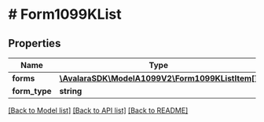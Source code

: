 # # Form1099KList

## Properties

Name | Type | Description | Notes
------------ | ------------- | ------------- | -------------
**forms** | [**\AvalaraSDK\ModelA1099V2\Form1099KListItem[]**](Form1099KListItem.md) |  | [optional]
**form_type** | **string** |  | [optional]

[[Back to Model list]](../../../README.md#models) [[Back to API list]](../../../README.md#endpoints) [[Back to README]](../../../README.md)
